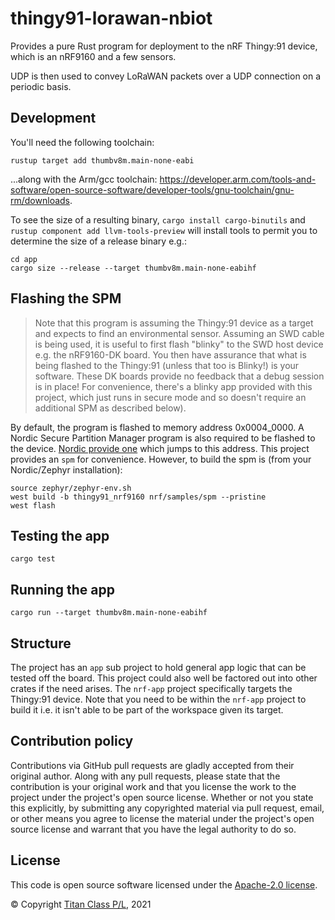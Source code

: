 thingy91-lorawan-nbiot
===

Provides a pure Rust program for deployment to the nRF Thingy:91 device, which is an nRF9160
and a few sensors.

UDP is then used to convey LoRaWAN packets over a UDP connection on a periodic basis.

Development
---

You'll need the following toolchain:

```
rustup target add thumbv8m.main-none-eabi
```

...along with the Arm/gcc toolchain: https://developer.arm.com/tools-and-software/open-source-software/developer-tools/gnu-toolchain/gnu-rm/downloads.

To see the size of a resulting binary,
`cargo install cargo-binutils` and `rustup component add llvm-tools-preview` will install tools to permit you to determine the size of a release binary e.g.:

```
cd app
cargo size --release --target thumbv8m.main-none-eabihf
```

Flashing the SPM
---

> Note that this program is assuming the Thingy:91 device as a target and expects to find an environmental sensor.
> Assuming an SWD cable is being used, it is useful to first flash "blinky" to the SWD host device e.g. the
> nRF9160-DK board. You then have assurance that what is being flashed to the Thingy:91 (unless that too is Blinky!)
> is your software. These DK boards provide no feedback that a debug session is in place! For convenience, there's a
> blinky app provided with this project, which just runs in secure mode and so doesn't require an additional SPM as
> described below).

By default, the program is flashed to memory address 0x0004_0000. A Nordic Secure Partition Manager program is also required
to be flashed to the device. [Nordic provide one](https://github.com/nrfconnect/sdk-nrf/tree/master/samples/spm) which jumps
to this address. This project provides an `spm` for convenience. However, to build the spm is (from your Nordic/Zephyr installation):

```
source zephyr/zephyr-env.sh
west build -b thingy91_nrf9160 nrf/samples/spm --pristine
west flash
```

Testing the app
---

```
cargo test
```

Running the app
---

```
cargo run --target thumbv8m.main-none-eabihf
```

Structure
---

The project has an `app` sub project to hold general app logic that can be tested off the board.
This project could also well be factored out into other crates if the need arises. The `nrf-app` project
specifically targets the Thingy:91 device. Note that you need to be within the `nrf-app` project
to build it i.e. it isn't able to be part of the workspace given its target.

## Contribution policy

Contributions via GitHub pull requests are gladly accepted from their original author. Along with any pull requests, please state that the contribution is your original work and that you license the work to the project under the project's open source license. Whether or not you state this explicitly, by submitting any copyrighted material via pull request, email, or other means you agree to license the material under the project's open source license and warrant that you have the legal authority to do so.

## License

This code is open source software licensed under the [Apache-2.0 license](./LICENSE).

© Copyright [Titan Class P/L](https://www.titanclass.com.au/), 2021
